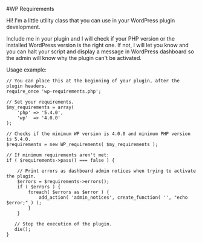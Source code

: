 #WP Requirements

Hi! I'm a little utility class that you can use in your WordPress plugin development.

Include me in your plugin and I will check if your PHP version or the installed WordPress version is the right one. If not, I will let you know and you can halt your script and display a message in WordPress dashboard so the admin will know why the plugin can't be activated.
 
Usage example:
	
	// You can place this at the beginning of your plugin, after the plugin headers.
	require_once 'wp-requirements.php';
	
	// Set your requirements.
	$my_requirements = array(
		'php' => '5.4.0',
		'wp'  => '4.0.0'
	);
	
	// Checks if the minimum WP version is 4.0.0 and minimum PHP version is 5.4.0.
	$requirements = new WP_requirements( $my_requirements );
	
	// If minimum requirements aren't met:
	if ( $requirements->pass() === false ) {
	
		// Print errors as dashboard admin notices when trying to activate the plugin.
		$errors = $requirements->errors();
		if ( $errors ) {
			foreach( $errors as $error ) {
				add_action( 'admin_notices', create_function( '', "echo $error;" ) );
			}
		}
	
	   // Stop the execution of the plugin.
	   die();
	}
